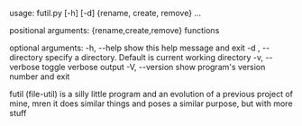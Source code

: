usage: futil.py [-h] [-d] {rename, create, remove} ...

positional arguments:
  {rename,create,remove}
                        functions

optional arguments:
  -h, --help            show this help message and exit
  -d <directory>, --directory <directory>
                        specify a directory. Default is current working directory
  -v, --verbose         toggle verbose output
  -V, --version         show program's version number and exit


  futil (file-util) is a silly little program and an evolution 
  of a previous project of mine, mren it does similar things
  and poses a similar purpose, but with more stuff